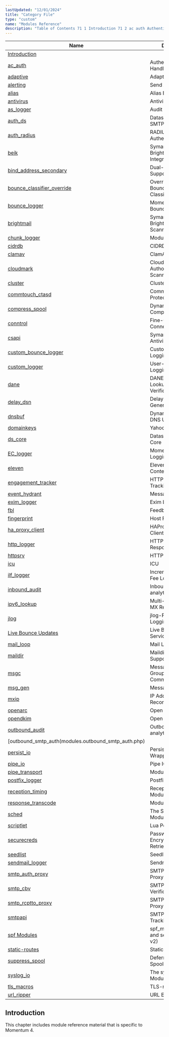 ```yaml
---
lastUpdated: "12/01/2024"
title: "Category File"
type: "custom"
name: "Modules Reference"
description: "Table of Contents 71 1 Introduction 71 2 ac auth Authentication Handler 71 3 adaptive Adaptive Delivery 71 4 alerting Send Alerting Emails 71 5 alias Alias Expansion 71 6 antivirus Antivirus 71 7 as logger Audit Series Logger 71 8 auth ds Datasource based SMTP Authentication 71 9 auth..."
---
```



| Name | Description |
| ---- | ----------- | 
| [Introduction](/momentum/4/modules/#idp13700592) |   |
| [ac_auth](/momentum/4/modules/ac-auth) | Authentication Handler |
| [adaptive](/momentum/4/modules/4-adaptive) | Adaptive Delivery |
| [alerting](/momentum/4/modules/alerting) | Send Alerting Emails |
| [alias](/momentum/4/modules/alias) | Alias Expansion |
| [antivirus](/momentum/4/modules/4-antivirus) | Antivirus |
| [as_logger](/momentum/4/modules/as-logger) | Audit Series Logger |
| [auth_ds](/momentum/4/modules/auth-ds) | Datasource based SMTP Authentication |
| [auth_radius](/momentum/4/modules/auth-radius) | RADIUS based SMTP Authentication |
| [beik](/momentum/4/modules/beik) | Symantec Brightmail™ Engine Integration Kit |
| [bind_address_secondary](/momentum/4/modules/bind-address-secondary) | Dual-stack IPv4/IPv6 Support |
| [bounce_classifier_override](/momentum/4/modules/bounce-classifier-override) | Override/Augment Bounce Classifications |
| [bounce_logger](/momentum/4/modules/bounce-logger) | Momentum-Style Bounce Logging |
| [brightmail](/momentum/4/modules/brightmail) | Symantec Brightmail™ Content Scanning Support |
| [chunk_logger](/momentum/4/modules/chunk-logger) | Module |
| [cidrdb](/momentum/4/modules/cidrdb) | CIDRDB |
| [clamav](/momentum/4/modules/clamav) | ClamAV |
| [cloudmark](/momentum/4/modules/cloudmark) | Cloudmark Authority® Content Scanning |
| [cluster](/momentum/4/modules/4-modules-cluster) | Cluster |
| [commtouch_ctasd](/momentum/4/modules/commtouch) | Commtouch Spam Protection |
| [compress_spool](/momentum/4/modules/compress-spool) | Dynamic Spool Compression |
| [conntrol](/momentum/4/modules/conntrol) | Fine-Grained Connection Control |
| [csapi](/momentum/4/modules/csapi) | Symantec CSAPI Antivirus Support |
| [custom_bounce_logger](/momentum/4/modules/custom-bounce-logger) | Custom Bounce Logging |
| [custom_logger](/momentum/4/modules/custom-logger) | User-defined Logging |
| [dane](/momentum/4/modules/dane) | DANE related DNS Lookups and TLS Verifications |
| [delay_dsn](/momentum/4/modules/delay-dsn) | Delay DSN Generation |
| [dnsbuf](/momentum/4/modules/dnsbuf) | Dynamically Set the DNS UDP Buffer Size |
| [domainkeys](/momentum/4/modules/domainkeys) | Yahoo! DomainKeys |
| [ds_core](/momentum/4/modules/ds-core) | Datasource Query Core |
| [EC_logger](/momentum/4/modules/ec-logger) | Momentum-Style Logging |
| [eleven](/momentum/4/modules/eleven) | Eleven eXpurgate Content Scanning |
| [engagement_tracker](/momentum/4/modules/engage-tracker) | HTTP Engagement Tracking |
| [event_hydrant](/momentum/4/modules/event-hydrant) | Message Tracking |
| [exim_logger](/momentum/4/modules/exim-logger) | Exim Logging |
| [fbl](/momentum/4/modules/fbl) | Feedback Loop |
| [fingerprint](/momentum/4/modules/host-fingerprint) | Host Fingerprinting |
| [ha_proxy_client](/momentum/4/modules/ha-proxy-client) | HAProxy Protocol Client |
| [http_logger](/momentum/4/modules/http-logger) | HTTP Requests and Responses |
| [httpsrv](/momentum/4/modules/4-httpsrv) | HTTP Server |
| [icu](/momentum/4/modules/icu) | ICU |
| [ilf_logger](/momentum/4/modules/ilf-logger) | Incremental License Fee Logging |
| [inbound_audit](/momentum/4/modules/inbound-audit) | Inbound traffic analytics |
| [ipv6_lookup](/momentum/4/modules/ipv-6-lookup) | Multi-address-family MX Records |
| [jlog](/momentum/4/modules/jlog) | jlog-Formatted Logging |
| [Live Bounce Updates](/momentum/4/modules/live-bounce-updates) | Live Bounce Updates Service |
| [mail_loop](/momentum/4/modules/mail-loop) | Mail Loop Detection |
| [maildir](/momentum/4/modules/maildir) | Maildir Delivery Support |
| [msgc](/momentum/4/modules/msgc) | Message Systems Group Communication |
| [msg_gen](/momentum/4/modules/msg-gen) | Message Generation |
| [mxip](/momentum/4/modules/mxip) | IP Addresses In MX Records |
| [openarc](/momentum/4/modules/openarc) | Open Source ARC |
| [opendkim](/momentum/4/modules/opendkim) | Open Source DKIM |
| [outbound_audit](/momentum/4/modules/outbound-audit) | Outbound traffic analytics |
| [outbound_smtp_auth(modules.outbound_smtp_auth.php) |
| [persist_io](/momentum/4/modules/persistio) | Persistent IO Wrapper |
| [pipe_io](/momentum/4/modules/pipeio) | Pipe IO Wrapper |
| [pipe_transport](/momentum/4/modules/pipe-transport) | Module |
| [postfix_logger](/momentum/4/modules/postfix-logger) | Postfix Logging |
| [reception_timing](/momentum/4/modules/reception-timing) | Reception Timing Modules |
| [response_transcode](/momentum/4/modules/response-transcode) | Module |
| [sched](/momentum/4/modules/sched) | The Schedule Module |
| [scriptlet](/momentum/4/modules/scriptlet) | Lua Policy Scripts |
| [securecreds](/momentum/4/modules/securecreds) | Password Encryption/Credential Retrieval |
| [seedlist](/momentum/4/modules/seedlist) | Seedlist Integration |
| [sendmail_logger](/momentum/4/modules/sendmail-logger) | Sendmail Logging |
| [smtp_auth_proxy](/momentum/4/modules/smtp-auth-proxy) | SMTP Authentication Proxy |
| [smtp_cbv](/momentum/4/modules/smtp-cbv) | SMTP Callback Verification |
| [smtp_rcptto_proxy](/momentum/4/modules/smtp-rcptto-proxy) | SMTP Recipient-To Proxy |
| [smtpapi](/momentum/4/modules/smtpapi) | SMTP Engagement Tracking |
| [spf Modules](/momentum/4/modules/spf) | spf_macros, spf_v1, and senderid (SPF v2) |
| [static-routes](/momentum/4/modules/static-routes) | Static Routes |
| [suppress_spool](/momentum/4/modules/suppress-spool) | Deferred Message Spooling |
| [syslog_io](/momentum/4/modules/syslog-io) | The syslog_io Module |
| [tls_macros](/momentum/4/4-tls-macros) | TLS-related Logging |
| [url_ripper](/momentum/4/modules/url-ripper) | URL Extraction |


## <a name="idp13700592"></a> Introduction

This chapter includes module reference material that is specific to Momentum 4.
